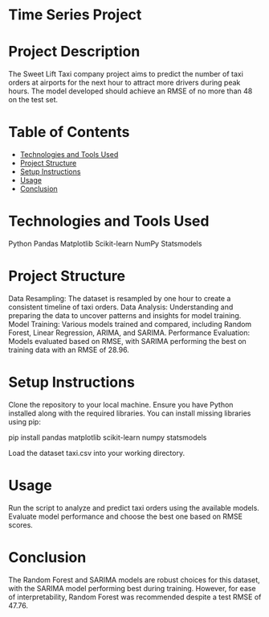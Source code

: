 # Time Series Project
# Project Description
The Sweet Lift Taxi company project aims to predict the number of taxi orders at airports for the next hour to attract more drivers during peak hours. The model developed should achieve an RMSE of no more than 48 on the test set.

# Table of Contents
- [Technologies and Tools Used](https://github.com/edwin-g667/Data-projects-TripleTen-/blob/main/Time%20Series%20Project/README.md#technologies-and-tools-used)
- [Project Structure](#project-structure)
- [Setup Instructions](#setup-instructions)
- [Usage](#usage)
- [Conclusion](#conclusion)

# Technologies and Tools Used
Python
Pandas
Matplotlib
Scikit-learn
NumPy
Statsmodels

# Project Structure
Data Resampling: The dataset is resampled by one hour to create a consistent timeline of taxi orders.
Data Analysis: Understanding and preparing the data to uncover patterns and insights for model training.
Model Training: Various models trained and compared, including Random Forest, Linear Regression, ARIMA, and SARIMA.
Performance Evaluation: Models evaluated based on RMSE, with SARIMA performing the best on training data with an RMSE of 28.96.

# Setup Instructions
Clone the repository to your local machine.
Ensure you have Python installed along with the required libraries. You can install missing libraries using pip:

   
   pip install pandas matplotlib scikit-learn numpy statsmodels
   

Load the dataset taxi.csv into your working directory.

# Usage
Run the script to analyze and predict taxi orders using the available models.
Evaluate model performance and choose the best one based on RMSE scores.

# Conclusion
The Random Forest and SARIMA models are robust choices for this dataset, with the SARIMA model performing best during training. However, for ease of interpretability, Random Forest was recommended despite a test RMSE of 47.76.

